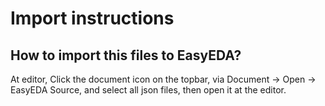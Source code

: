 # Import instructions

## How to import this files to EasyEDA?

At editor, Click the document icon on the topbar, via Document -> Open -> EasyEDA Source, and select all json files, then open it at the editor.